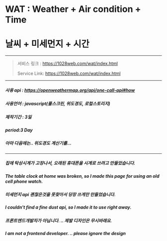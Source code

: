 

WAT   :    Weather + Air condition + Time
=============

# 날씨 + 미세먼지 + 시간
-------------

> 서비스 링크 : <https://1028web.com/wat/index.html>
>
> Service Link: <https://1028web.com/wat/index.html>
>

***

##### 사용 api : https://openweathermap.org/api/one-call-api#how

##### 사용언어 : javascript(풀스크린, 위도경도, 로컬스토리지)

##### 제작기간 : 3일 

##### period:3 Day

##### 아마 다음에는.. 위도경도 계산기를...

***

##### 집에 탁상시계가 고장나서, 오래된 휴대폰을 시계로 쓰려고 만들었습니다.

##### The table clock at home was broken, so I made this page for using an old cell phone watch.

##### 미세먼지 api  괜찮은것을 못찾아서 당장 쓰게만 만들었습니다. 

##### I couldn't find a fine dust api, so I made it to use right away.

##### 프론트엔드개발자가 아닙니다. .. 제발 디자인은 무시바래요.

##### I am not a frontend developer. .. please ignore the design






<!--
**wat-miseong/wat-miseong** is a ✨ _special_ ✨ repository because its `README.md` (this file) appears on your GitHub profile.

Here are some ideas to get you started:

- 🔭 I’m currently working on ...
- 🌱 I’m currently learning ...
- 👯 I’m looking to collaborate on ...
- 🤔 I’m looking for help with ...
- 💬 Ask me about ...
- 📫 How to reach me: ...
- 😄 Pronouns: ...
- ⚡ Fun fact: ...
-->
